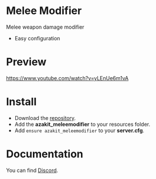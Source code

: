 # Melee Modifier
Melee weapon damage modifier

* Easy configuration

# Preview
https://www.youtube.com/watch?v=yLEnUe6m1vA

# Install
- Download the [repository](https://github.com/AzakitHU/azakit_meleemodifier).
- Add the **azakit_meleemodifier** to your resources folder.
- Add `ensure azakit_meleemodifier` to your **server.cfg**.

# Documentation
You can find [Discord](https://discord.gg/DmsF6DbCJ9).
